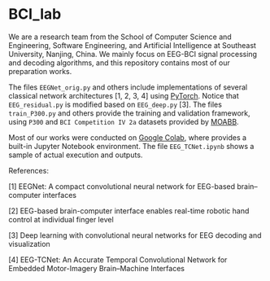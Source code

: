 # BCI_lab
We are a research team from the School of Computer Science and Engineering, Software Engineering, and Artificial Intelligence at Southeast University, Nanjing, China. We mainly focus on EEG-BCI signal processing and decoding algorithms, and this repository contains most of our preparation works.

The files `EEGNet_orig.py` and others include implementations of several classical network architectures [1, 2, 3, 4] using [PyTorch](https://github.com/pytorch/pytorch). Notice that `EEG_residual.py` is modified based on `EEG_deep.py` [3]. The files `train_P300.py` and others provide the training and validation framework, using `P300` and `BCI Competition IV 2a` datasets provided by [MOABB](https://github.com/NeuroTechX/moabb).

Most of our works were conducted on [Google Colab](https://colab.research.google.com), where provides a built-in Jupyter Notebook environment. The file `EEG_TCNet.ipynb` shows a sample of actual execution and outputs.

References:

[1] EEGNet: A compact convolutional neural network for EEG-based brain–computer interfaces

[2] EEG-based brain-computer interface enables real-time robotic hand control at individual finger level

[3] Deep learning with convolutional neural networks for EEG decoding and visualization

[4] EEG-TCNet: An Accurate Temporal Convolutional Network for Embedded Motor-Imagery Brain–Machine Interfaces
